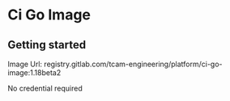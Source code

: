 # Ci Go Image


## Getting started

Image Url: registry.gitlab.com/tcam-engineering/platform/ci-go-image:1.18beta2

No credential required

